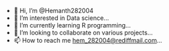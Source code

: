 - 👋 Hi, I’m @Hemanth282004
- 👀 I’m interested in Data science...
- 🌱 I’m currently learning R programming...
- 💞️ I’m looking to collaborate on various projects...
- 📫 How to reach me hem_282004@rediffmail.com...

<!---
Hemanth282004/Hemanth282004 is a ✨ special ✨ repository because its `README.md` (this file) appears on your GitHub profile.
You can click the Preview link to take a look at your changes.
--->
